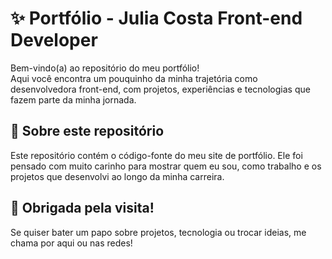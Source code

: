 # ✨ Portfólio - Julia Costa Front-end Developer

Bem-vindo(a) ao repositório do meu portfólio!  
Aqui você encontra um pouquinho da minha trajetória como desenvolvedora front-end, com projetos, experiências e tecnologias que fazem parte da minha jornada.

## 📁 Sobre este repositório

Este repositório contém o código-fonte do meu site de portfólio. Ele foi pensado com muito carinho para mostrar quem eu sou, como trabalho e os projetos que desenvolvi ao longo da minha carreira.

## 💜 Obrigada pela visita!   
Se quiser bater um papo sobre projetos, tecnologia ou trocar ideias, me chama por aqui ou nas redes!